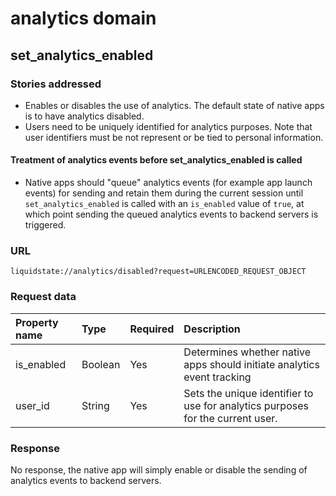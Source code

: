 # analytics domain

## set\_analytics\_enabled

### Stories addressed <a id="stories-addressed-1"></a>

* Enables or disables the use of analytics. The default state of native apps is to have analytics disabled. 
* Users need to be uniquely identified for analytics purposes. Note that user identifiers must be not represent or be tied to personal information.

#### Treatment of analytics events before set\_analytics\_enabled is called

* Native apps should "queue" analytics events \(for example app launch events\) for sending and retain them during the current session until `set_analytics_enabled` is called with an `is_enabled` value of `true`, at which point sending the queued analytics events to backend servers is triggered.

### URL <a id="url-1"></a>

```text
liquidstate://analytics/disabled?request=URLENCODED_REQUEST_OBJECT
```

### Request data <a id="request-data-1"></a>

| Property name | Type | Required | Description |
| :--- | :--- | :--- | :--- |
| is\_enabled | Boolean | Yes | Determines whether native apps should initiate analytics event tracking |
| user\_id | String | Yes | Sets the unique identifier to use for analytics purposes for the current user. |

### Response <a id="response-data-1"></a>

No response, the native app will simply enable or disable the sending of analytics events to backend servers.

